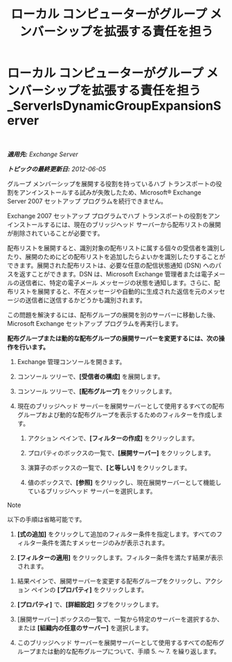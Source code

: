 ﻿---
title: 'ローカル コンピューターがグループ メンバーシップを拡張する責任を担う'
TOCTitle: ローカル コンピューターがグループ メンバーシップを拡張する責任を担う_ServerIsDynamicGroupExpansionServer
ms:assetid: f6fdd8e1-fda1-45be-b8a2-0d356dbe7d83
ms:mtpsurl: https://technet.microsoft.com/ja-jp/library/ms.exch.setupreadiness.serverisdynamicgroupexpansionserver(v=EXCHG.150)
ms:contentKeyID: 48270252
ms.date: 04/24/2018
mtps_version: v=EXCHG.150
ms.translationtype: HT
---

# ローカル コンピューターがグループ メンバーシップを拡張する責任を担う\_ServerIsDynamicGroupExpansionServer

 

_**適用先:** Exchange Server_

_**トピックの最終更新日:** 2012-06-05_

グループ メンバーシップを展開する役割を持っているハブ トランスポートの役割をアンインストールする試みが失敗したため、Microsoft® Exchange Server 2007 セットアップ プログラムを続行できません。

Exchange 2007 セットアップ プログラムでハブ トランスポートの役割をアンインストールするには、現在のブリッジヘッド サーバーから配布リストの展開が削除されていることが必要です。

配布リストを展開すると、識別対象の配布リストに属する個々の受信者を識別したり、展開のためにどの配布リストを追加したらよいかを識別したりすることができます。展開された配布リストは、必要な任意の配信状態通知 (DSN) へのパスを返すことができます。DSN は、Microsoft Exchange 管理者または電子メールの送信者に、特定の電子メール メッセージの状態を通知します。さらに、配布リストを展開すると、不在メッセージや自動的に生成された返信を元のメッセージの送信者に送信するかどうかも識別されます。

この問題を解決するには、配布グループの展開を別のサーバーに移動した後、Microsoft Exchange セットアップ プログラムを再実行します。

**配布グループまたは動的な配布グループの展開サーバーを変更するには、次の操作を行います。**

1.  Exchange 管理コンソールを開きます。

2.  コンソール ツリーで、**\[受信者の構成\]** を展開します。

3.  コンソール ツリーで、**\[配布グループ\]** をクリックします。

4.  現在のブリッジヘッド サーバーを展開サーバーとして使用するすべての配布グループおよび動的な配布グループを表示するためのフィルターを作成します。
    
    1.  アクション ペインで、**\[フィルターの作成\]** をクリックします。
    
    2.  プロパティのボックスの一覧で、**\[展開サーバー\]** をクリックします。
    
    3.  演算子のボックスの一覧で、**\[と等しい\]** をクリックします。
    
    4.  値のボックスで、**\[参照\]** をクリックし、現在展開サーバーとして機能しているブリッジヘッド サーバーを選択します。


> [!NOTE]
> 以下の手順は省略可能です。



1.  **\[式の追加\]** をクリックして追加のフィルター条件を指定します。すべてのフィルター条件を満たすメッセージのみが表示されます。

2.  **\[フィルターの適用\]** をクリックします。フィルター条件を満たす結果が表示されます。

<!-- end list -->

1.  結果ペインで、展開サーバーを変更する配布グループをクリックし、アクション ペインの **\[プロパティ\]** をクリックします。

2.  **\[プロパティ\]** で、**\[詳細設定\]** タブをクリックします。

3.  \[展開サーバー\] ボックスの一覧で、一覧から特定のサーバーを選択するか、または **\[組織内の任意のサーバー\]** を選択します。

4.  このブリッジヘッド サーバーを展開サーバーとして使用するすべての配布グループまたは動的な配布グループについて、手順 5. ～ 7. を繰り返します。

